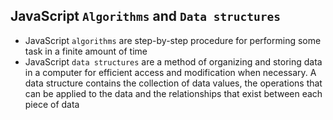 ## JavaScript `Algorithms` and `Data structures`

- JavaScript `algorithms` are step-by-step procedure for performing some task in a finite amount of time
- JavaScript `data structures` are a method of organizing and storing data in a computer for efficient access and modification when necessary. A data structure contains the collection of data values, the operations that can be applied to the data and the relationships that exist between each piece of data
